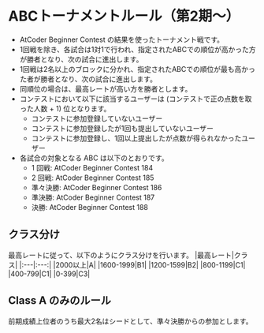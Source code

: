 # ABCトーナメントルール（第2期〜）

- AtCoder Beginner Contest の結果を使ったトーナメント戦です。
- 1回戦を除き、各試合は1対1で行われ、指定されたABCでの順位が高かった方が勝者となり、次の試合に進出します。
- 1回戦は2名以上のブロックに分かれ、指定されたABCでの順位が最も高かった者が勝者となり、次の試合に進出します。
- 同順位の場合は、最高レートが高い方を勝者とします。
- コンテストにおいて以下に該当するユーザーは (コンテストで正の点数を取った人数 + 1) 位となります。
  - コンテストに参加登録していないユーザー
  - コンテストに参加登録したが1回も提出していないユーザー
  - コンテストに参加登録し、1回以上提出したが点数が得られなかったユーザー
- 各試合の対象となる ABC は以下のとおりです。
  - 1 回戦: AtCoder Beginner Contest 184
  - 2 回戦: AtCoder Beginner Contest 185
  - 準々決勝: AtCoder Beginner Contest 186
  - 準決勝: AtCoder Beginner Contest 187
  - 決勝: AtCoder Beginner Contest 188

## クラス分け

最高レートに従って、以下のようにクラス分けを行います。
|最高レート|クラス|
|:---|:---:|
|2000以上|A|
|1600-1999|B1|
|1200-1599|B2|
|800-1199|C1|
|400-799|C1|
|0-399|C3|

## Class A のみのルール

前期成績上位者のうち最大2名はシードとして、準々決勝からの参加とします。
